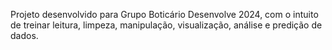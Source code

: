 Projeto desenvolvido para Grupo Boticário Desenvolve 2024, com o intuito de treinar leitura, limpeza, manipulação, visualização, análise e predição de dados.
